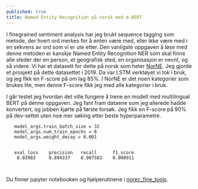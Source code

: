 ```yaml
---
published: true
title: Named Entity Recognition på norsk med m-BERT
---
```


I finegrained sentiment analysis har jeg brukt sequence tagging som metode, der hvert ord merkes for å enten være med, eller ikke være med i en sekvens av ord som vi er ute etter. Den vanligste oppgaven å løse med denne metoden er kanskje Named Entity Recognition NER som skal finne alle steder der en person, et geografisk sted, en organisasjon er nevnt, og så videre. Vi har et datasett for dette på norsk som heter [NorNE](https://github.com/ltgoslo/norne). Jeg gjorde et prosjekt på dette datasettet i 2019. Da var LSTM verktøyet vi tok i bruk, og jeg fikk en F-score på om lag 85%. I NorNE er det noen kategorier som brukes lite, men denne F-score fikk jeg med alle kategorier i bruk.

I går testet jeg hvordan det ville fungere å trene en modell med multilingual BERT på denne oppgaven.
Jeg fant fram dataene som jeg allerede hadde konvertert, og jobben kjørte på første forsøk. Jeg fikk en F-score på 90% på dev-settet uten noe mer søking etter beste hyperparametre. 
```
   model_args.train_batch_size = 32
   model_args.num_train_epochs = 8
   model_args.weight_decay = 0.001
   
   
   eval_loss 	precision 	recall 		f1_score 	
 	0.03983 	0.894337 	0.907583 	0.900911
   
      
```

Du finner jupyter notebooken og hjelperutinene i [norec_fine_tools](https://github.com/egilron/norec_fine_tools).
